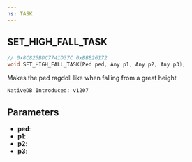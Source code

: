 ```yaml
---
ns: TASK
---
```

## SET_HIGH_FALL_TASK

```c
// 0x8C825BDC7741D37C 0xBBB26172
void SET_HIGH_FALL_TASK(Ped ped, Any p1, Any p2, Any p3);
```

Makes the ped ragdoll like when falling from a great height

```
NativeDB Introduced: v1207
```

## Parameters
* **ped**:
* **p1**:
* **p2**:
* **p3**:
